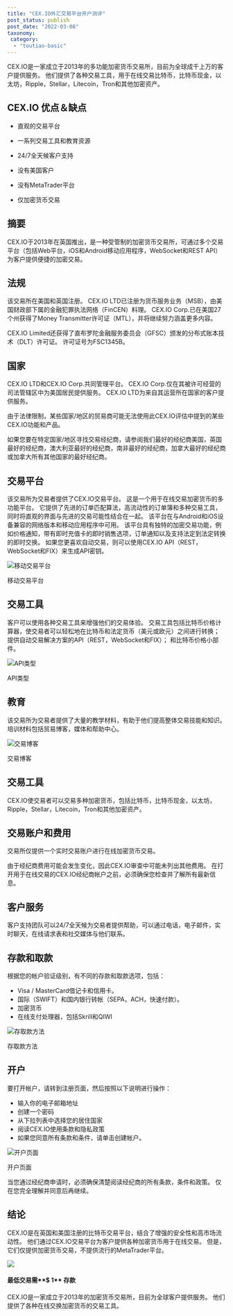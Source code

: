 ```yaml
---
title: "CEX.IO外汇交易平台开户测评"
post_status: publish
post_date: "2022-03-08"
taxonomy:
 category: 
  - "toutiao-basic"
---
```


CEX.IO是一家成立于2013年的多功能加密货币交易所，目前为全球成千上万的客户提供服务。 他们提供了各种交易工具，用于在线交易比特币，比特币现金，以太坊，Ripple，Stellar，Litecoin，Tron和其他加密资产。

## CEX.IO 优点＆缺点

- 直观的交易平台

- 一系列交易工具和教育资源

- 24/7全天候客户支持

- 没有美国客户

- 没有MetaTrader平台

- 仅加密货币交易


## 摘要

CEX.IO于2013年在英国推出，是一种受管制的加密货币交易所，可通过多个交易平台（包括Web平台，iOS和Android移动应用程序，WebSocket和REST API）为客户提供便捷的加密交易。

## 法规

该交易所在美国和英国注册。 CEX.IO LTD已注册为货币服务业务（MSB），由美国财政部下属的金融犯罪执法网络（FinCEN）料理。 CEX.IO Corp.已在美国27个州获得了Money Transmitter许可证（MTL），并将继续努力涵盖更多内容。

CEX.IO Limited还获得了直布罗陀金融服务委员会（GFSC）颁发的分布式账本技术（DLT）许可证。 许可证号为FSC1345B。

## 国家

CEX.IO LTD和CEX.IO Corp.共同管理平台。 CEX.IO Corp.仅在其被许可经营的司法管辖区中为美国居民提供服务。 CEX.IO LTD为来自其运营所在国家的客户提供服务。

由于法律限制，某些国家/地区的贸易商可能无法使用此CEX.IO评估中提到的某些CEX.IO功能和产品。

如果您要在特定国家/地区寻找交易经纪商，请参阅我们最好的经纪商美国，英国最好的经纪商，澳大利亚最好的经纪商，南非最好的经纪商，加拿大最好的经纪商或加拿大所有其他国家的最好经纪商。

## 交易平台

该交易所为交易者提供了CEX.IO交易平台。 这是一个用于在线交易加密货币的多功能平台。 它提供了先进的订单匹配算法，高流动性的订单簿和多种交易工具，同时将直观的界面与先进的交易可能性结合在一起。 该平台在与Android和iOS设备兼容的网络版本和移动应用程序中可用。 该平台具有独特的加密交易功能，例如价格通知，带有即时充值卡的即时销售选项，订单通知以及支持法定到法定转换的即时交换。 如果您更喜欢自动交易，则可以使用CEX.IO API（REST，WebSocket和FIX）来生成API密钥。

![移动交易平台](https://cdn.fendou.la/funstoutiao/2020/11/CEX.IO-Review-Mobile-Platform-.jpg "移动交易平台")

移动交易平台

## 交易工具

客户可以使用各种交易工具来增强他们的交易体验。 交易工具包括比特币价格计算器，使交易者可以轻松地在比特币和法定货币（美元或欧元）之间进行转换； 提供自动交易解决方案的API（REST，WebSocket和FIX）； 和比特币价格小部件。

![API类型](https://cdn.fendou.la/funstoutiao/2020/11/CEX.IO-Review-API-Types.jpg "API类型")

API类型

## 教育

该交易所为交易者提供了大量的教学材料，有助于他们提高整体交易技能和知识。 培训材料包括贸易博客，媒体和帮助中心。

![交易博客](https://cdn.fendou.la/funstoutiao/2020/11/CEX.IO-Review-Trading-Blog.jpg "交易博客")

交易博客

## 交易工具

CEX.IO使交易者可以交易多种加密货币，包括比特币，比特币现金，以太坊，Ripple，Stellar，Litecoin，Tron和其他加密资产。

## 交易账户和费用

交易所仅提供一个实时交易账户进行在线加密货币交易。

由于经纪商费用可能会发生变化，因此CEX.IO审查中可能未列出其他费用。 在打开用于在线交易的CEX.IO经纪商帐户之前，必须确保您检查并了解所有最新信息。

## 客户服务

客户支持团队可以24/7全天候为交易者提供帮助，可以通过电话，电子邮件，实时聊天，在线请求表和社交媒体与他们联系。

## 存款和取款

根据您的帐户验证级别，有不同的存款和取款选项，包括：

- Visa / MasterCard借记卡和信用卡。
- 国际（SWIFT）和国内银行转帐（SEPA，ACH，快速付款）。
- 加密货币
- 在线支付处理器，包括Skrill和QIWI

![存取款方法](https://cdn.fendou.la/funstoutiao/2020/11/CEX.IO-Review-Deposit-And-Withdrawal-Methods.jpg "存取款方法")

存取款方法

## 开户

要打开帐户，请转到注册页面，然后按照以下说明进行操作：

- 输入你的电子邮箱地址
- 创建一个密码
- 从下拉列表中选择您的居住国家
- 阅读CEX.IO使用条款和隐私政策
- 如果您同意所有条款和条件，请单击创建帐户。

![开户页面](https://cdn.fendou.la/funstoutiao/2020/11/CEX.IO-Review-Account-Opening-Page.jpg "开户页面")

开户页面

当您通过经纪商申请时，必须确保清楚阅读经纪商的所有条款，条件和政策。 仅在您完全理解并同意后再继续。

## 结论

CEX.IO是在英国和美国注册的比特币交易平台，结合了增强的安全性和高市场流动性。 他们通过CEX.IO交易平台为客户提供各种加密货币用于在线交易。 但是，它们仅提供加密货币交易，不提供流行的MetaTrader平台。

![](https://cdn.fendou.la/funstoutiao/2020/11/CEX.png)

#### 最低交易需**$ 1** 存款

CEX.IO是一家成立于2013年的加密货币交易所，目前为全球客户提供服务。 他们提供了各种在线交换加密货币的交易工具。
